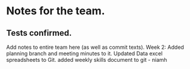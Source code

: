 # Notes for the team.
Tests confirmed.
---
Add notes to entire team here (as well as commit texts).
Week 2:
Added planning branch and meeting minutes to it.
Updated Data excel spreadsheets to Git.
added weekly skills document to git - niamh
